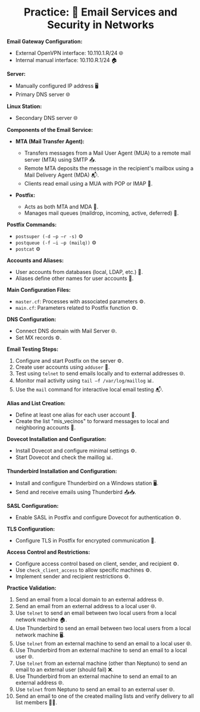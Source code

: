 <h1 align="center">Practice: 📧 Email Services and Security in Networks</h1>

**Email Gateway Configuration:**

- External OpenVPN interface: 10.110.1.R/24 🌐
- Internal manual interface: 10.110.R.1/24 🏠

**Server:**

- Manually configured IP address 🖥️
- Primary DNS server 🌐

**Linux Station:**

- Secondary DNS server 🌐

**Components of the Email Service:**

- **MTA (Mail Transfer Agent):**
  - Transfers messages from a Mail User Agent (MUA) to a remote mail server (MTA) using SMTP 📤.
  - Remote MTA deposits the message in the recipient's mailbox using a Mail Delivery Agent (MDA) 📬.
  - Clients read email using a MUA with POP or IMAP 📧.

- **Postfix:**
  - Acts as both MTA and MDA 🔄.
  - Manages mail queues (maildrop, incoming, active, deferred) 📮.

**Postfix Commands:**
- `postsuper (-d –p –r -s)` ⚙️
- `postqueue (-f –i –p (mailq))` ⚙️
- `postcat` ⚙️

**Accounts and Aliases:**
- User accounts from databases (local, LDAP, etc.) 👤.
- Aliases define other names for user accounts 📇.

**Main Configuration Files:**
- `master.cf`: Processes with associated parameters ⚙️.
- `main.cf`: Parameters related to Postfix function ⚙️.

**DNS Configuration:**
- Connect DNS domain with Mail Server 🌐.
- Set MX records ⚙️.

**Email Testing Steps:**
1. Configure and start Postfix on the server ⚙️.
2. Create user accounts using `adduser` 👤.
3. Test using `telnet` to send emails locally and to external addresses 🌐.
4. Monitor mail activity using `tail –f /var/log/maillog` 📊.
5. Use the `mail` command for interactive local email testing 📬.

**Alias and List Creation:**
- Define at least one alias for each user account 📇.
- Create the list "mis_vecinos" to forward messages to local and neighboring accounts 📧.

**Dovecot Installation and Configuration:**
- Install Dovecot and configure minimal settings ⚙️.
- Start Dovecot and check the maillog 📊.

**Thunderbird Installation and Configuration:**
- Install and configure Thunderbird on a Windows station 🖥️.
- Send and receive emails using Thunderbird 📤📥.

**SASL Configuration:**
- Enable SASL in Postfix and configure Dovecot for authentication ⚙️.

**TLS Configuration:**
- Configure TLS in Postfix for encrypted communication 🔐.

**Access Control and Restrictions:**
- Configure access control based on client, sender, and recipient ⚙️.
- Use `check_client_access` to allow specific machines ⚙️.
- Implement sender and recipient restrictions ⚙️.

**Practice Validation:**
1. Send an email from a local domain to an external address 🌐.
2. Send an email from an external address to a local user 🌐.
3. Use `telnet` to send an email between two local users from a local network machine 🏠.
4. Use Thunderbird to send an email between two local users from a local network machine 🖥️.
5. Use `telnet` from an external machine to send an email to a local user 🌐.
6. Use Thunderbird from an external machine to send an email to a local user 🌐.
7. Use `telnet` from an external machine (other than Neptuno) to send an email to an external user (should fail) ❌.
8. Use Thunderbird from an external machine to send an email to an external address 🌐.
9. Use `telnet` from Neptuno to send an email to an external user 🌐.
10. Send an email to one of the created mailing lists and verify delivery to all list members 📧👥.
